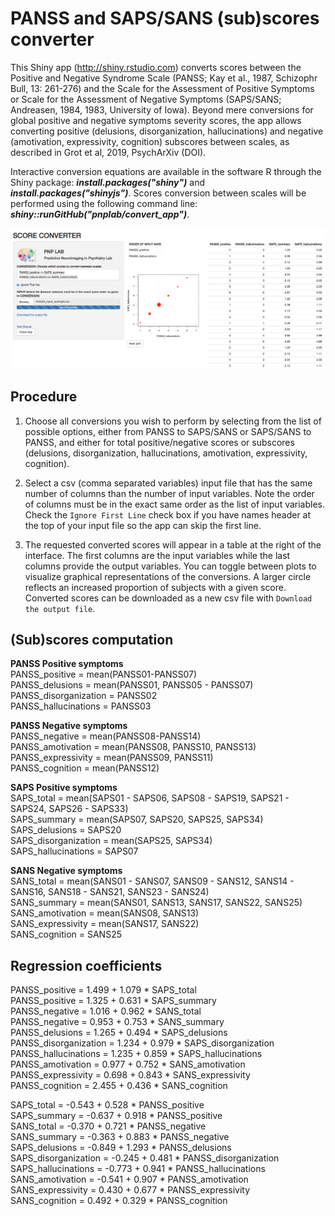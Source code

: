 

# PANSS and SAPS/SANS (sub)scores converter

This Shiny app (http://shiny.rstudio.com) converts scores between the Positive and Negative Syndrome Scale (PANSS; Kay et al., 1987, Schizophr Bull, 13: 261-276) and the Scale for the Assessment of Positive Symptoms or Scale for the Assessment of Negative Symptoms (SAPS/SANS; Andreasen, 1984, 1983, University of Iowa). Beyond mere conversions for global positive and negative symptoms severity scores, the app allows converting positive (delusions, disorganization, hallucinations) and negative (amotivation, expressivity, cognition) subscores between scales, as described in Grot et al, 2019, PsychArXiv (DOI).  

Interactive conversion equations are available in the software R through the Shiny package: **_install.packages("shiny")_** and **_install.packages("shinyjs")_**. Scores conversion between scales will be performed using the following command line: **_shiny::runGitHub("pnplab/convert_app")_**.


![](interface.png)


## Procedure

1. Choose all conversions you wish to perform by selecting from the list of possible options, either from PANSS to SAPS/SANS or SAPS/SANS to PANSS, and either for total positive/negative scores or subscores (delusions, disorganization, hallucinations, amotivation, expressivity, cognition).

2. Select a csv (comma separated variables) input file that has the same number of columns than the number of input variables. Note the order of columns must be in the exact same order as the list of input variables. Check the `Ignore First Line` check box if you have names header at the top of your input file so the app can skip the first line.

3. The requested converted scores will appear in a table at the right of the interface. The first columns are the input variables while the last columns provide the output variables. You can toggle between plots to visualize graphical representations of the conversions. A larger circle reflects an increased proportion of subjects with a given score. Converted scores can be downloaded as a new csv file with `Download the output file`.


## (Sub)scores computation   

**PANSS Positive symptoms** <br/>
PANSS_positive = mean(PANSS01-PANSS07) <br/>
PANSS_delusions = mean(PANSS01, PANSS05 - PANSS07) <br/> 
PANSS_disorganization = PANSS02 <br/>
PANSS_hallucinations = PANSS03 <br/>
		
**PANSS Negative symptoms** <br/>
PANSS_negative = mean(PANSS08-PANSS14) <br/>
PANSS_amotivation = mean(PANSS08, PANSS10, PANSS13) <br/> 
PANSS_expressivity = mean(PANSS09, PANSS11) <br/>
PANSS_cognition = mean(PANSS12) <br/>
	
**SAPS Positive symptoms** <br/>
SAPS_total = mean(SAPS01 - SAPS06, SAPS08 - SAPS19, SAPS21 - SAPS24, SAPS26 - SAPS33) <br/> 
SAPS_summary = mean(SAPS07, SAPS20, SAPS25, SAPS34) <br/>
SAPS_delusions = SAPS20 <br/> 
SAPS_disorganization = mean(SAPS25, SAPS34) <br/> 
SAPS_hallucinations = SAPS07 <br/>
	
**SANS Negative symptoms** <br/>
SANS_total = mean(SANS01 - SANS07, SANS09 - SANS12, SANS14 - SANS16, SANS18 - SANS21, SANS23 - SANS24) <br/>
SANS_summary = mean(SANS01, SANS13, SANS17, SANS22, SANS25) <br/>
SANS_amotivation = mean(SANS08, SANS13) <br/>
SANS_expressivity = mean(SANS17, SANS22) <br/>
SANS_cognition = SANS25 <br/>

## Regression coefficients

PANSS_positive		=	1.499	+	1.079	*	SAPS_total<br/>
PANSS_positive		=	1.325	+	0.631	*	SAPS_summary <br/>
PANSS_negative		=	1.016	+	0.962	*	SANS_total <br/>
PANSS_negative		=	0.953	+	0.753	*	SANS_summary <br/>
PANSS_delusions		=	1.265	+	0.494	*	SAPS_delusions <br/>
PANSS_disorganization	=	1.234	+	0.979	*	SAPS_disorganization <br/>
PANSS_hallucinations	=	1.235	+	0.859	*	SAPS_hallucinations <br/>
PANSS_amotivation	=	0.977	+	0.752	*	SANS_amotivation <br/>
PANSS_expressivity	=	0.698	+	0.843	*	SANS_expressivity <br/>
PANSS_cognition		=	2.455	+	0.436	*	SANS_cognition <br/>

SAPS_total		=	-0.543	+	0.528	*	PANSS_positive <br/>
SAPS_summary		=	-0.637	+	0.918	*	PANSS_positive <br/>
SANS_total		=	-0.370	+	0.721	*	PANSS_negative <br/>
SANS_summary		=	-0.363	+	0.883	*	PANSS_negative <br/>
SAPS_delusions		=	-0.849	+	1.293	*	PANSS_delusions <br/>
SAPS_disorganization	=	-0.245	+	0.481	*	PANSS_disorganization <br/>
SAPS_hallucinations	=	-0.773	+	0.941	*	PANSS_hallucinations <br/>
SANS_amotivation	=	-0.541	+	0.907	*	PANSS_amotivation <br/>
SANS_expressivity	=	0.430	+	0.677	*	PANSS_expressivity <br/>
SANS_cognition		=	0.492	+	0.329	*	PANSS_cognition <br/>




